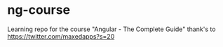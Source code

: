 # ng-course
Learning repo for the course "Angular - The Complete Guide" thank's to https://twitter.com/maxedapps?s=20
